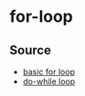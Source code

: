 # for-loop

## Source

- [basic for loop](https://yourbasic.org/golang/for-loop/)
- [do-while loop](https://yourbasic.org/golang/do-while-loop/)
